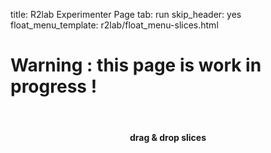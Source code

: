 title: R2lab Experimenter Page
tab: run
skip_header: yes
float_menu_template: r2lab/float_menu-slices.html

# Warning : this page is work in progress !

<div class="container">
  <div class="row">
    <div class="col-md-12">
      <div id='messages' style="display: none" class="alert alert-danger" role="alert">
        <strong>Ooops!</strong> This is a past date!
        <a class="close" onclick="$('.alert').hide()">×</a>
      </div>
    </div>
  </div>
  <br />
  <div class="row">
    <div class="col-md-2">
      <div id="wrap">
        <div id="my-slices">
          <h4 align="center">drag & drop slices</h4>
        </div>
        <div style="clear:both"></div>
      </div>
    </div>
    <div class="col-md-4">
      <div id="calendar"></div>
        <style type="text/css"> @import url("/plugins/liveleases/css/fullcalendar.css"); </style>
        <script type="text/javascript" src="/plugins/liveleases/js/moment.min.js"></script>
        <script type="text/javascript" src="/plugins/liveleases/js/jquery-ui.custom.min.js"></script>
        <script type="text/javascript" src="/plugins/liveleases/js/fullcalendar.min.js"></script>
        <style type="text/css"> @import url("/plugins/liveleases/css/calendar.css"); </style>
        <script type="text/javascript" src="/plugins/liveleases/js/calendar.js"></script>
        <div id="current-slice" data-current-slice-color="#000" data-current-slice-name="onelab.inria.mario.script"></div>
      </div>
    </div>
    <div class="col-md-4">
      <div id="livemap_container"></div>
      <script type="text/javascript" src="/plugins/livemap.js"></script>
      <script>livemap_show_rxtx_rates = true;</script>
      <style type="text/css"> @import url("/plugins/livemap.css"); </style>
    </div>
  </div>
</div>

<table class="table table-condensed" id="livetable_container"> </table>
<script type="text/javascript" src="/plugins/livetable.js"></script>
<script>livetable_show_rxtx_rates = true;</script>
<style type="text/css"> @import url("/plugins/livetable.css"); </style>
